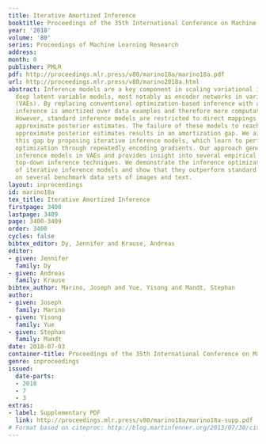 ```yaml
---
title: Iterative Amortized Inference
booktitle: Proceedings of the 35th International Conference on Machine Learning
year: '2018'
volume: '80'
series: Proceedings of Machine Learning Research
address: 
month: 0
publisher: PMLR
pdf: http://proceedings.mlr.press/v80/marino18a/marino18a.pdf
url: http://proceedings.mlr.press/v80/marino2018a.html
abstract: Inference models are a key component in scaling variational inference to
  deep latent variable models, most notably as encoder networks in variational auto-encoders
  (VAEs). By replacing conventional optimization-based inference with a learned model,
  inference is amortized over data examples and therefore more computationally efficient.
  However, standard inference models are restricted to direct mappings from data to
  approximate posterior estimates. The failure of these models to reach fully optimized
  approximate posterior estimates results in an amortization gap. We aim toward closing
  this gap by proposing iterative inference models, which learn to perform inference
  optimization through repeatedly encoding gradients. Our approach generalizes standard
  inference models in VAEs and provides insight into several empirical findings, including
  top-down inference techniques. We demonstrate the inference optimization capabilities
  of iterative inference models and show that they outperform standard inference models
  on several benchmark data sets of images and text.
layout: inproceedings
id: marino18a
tex_title: Iterative Amortized Inference
firstpage: 3400
lastpage: 3409
page: 3400-3409
order: 3400
cycles: false
bibtex_editor: Dy, Jennifer and Krause, Andreas
editor:
- given: Jennifer
  family: Dy
- given: Andreas
  family: Krause
bibtex_author: Marino, Joseph and Yue, Yisong and Mandt, Stephan
author:
- given: Joseph
  family: Marino
- given: Yisong
  family: Yue
- given: Stephan
  family: Mandt
date: 2018-07-03
container-title: Proceedings of the 35th International Conference on Machine Learning
genre: inproceedings
issued:
  date-parts:
  - 2018
  - 7
  - 3
extras:
- label: Supplementary PDF
  link: http://proceedings.mlr.press/v80/marino18a/marino18a-supp.pdf
# Format based on citeproc: http://blog.martinfenner.org/2013/07/30/citeproc-yaml-for-bibliographies/
---
```

